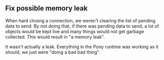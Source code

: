 ## Fix possible memory leak

When hard closing a connection, we weren't clearing the list of pending data to send. By not doing that, if there was pending data to send, a lot of objects would be kept live and many things would not get garbage collected. This would result in "a memory leak".

It wasn't actually a leak. Everything in the Pony runtime was working as it should, we just were "doing a bad bad thing".
